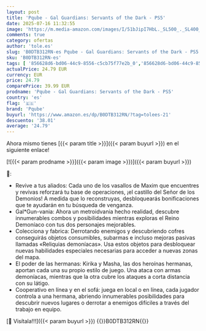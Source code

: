 ```yaml
---
layout: post
title: 'Pqube - Gal Guardians: Servants of the Dark - PS5'
date: 2025-07-16 11:32:55
image: 'https://m.media-amazon.com/images/I/51bJipI7HbL._SL500_._SL400_.jpg'
comments: true
category: ofertas
author: 'tole.es'
slug: 'B0DTB312RN-es Pqube - Gal Guardians: Servants of the Dark - PS5'
sku: 'B0DTB312RN-es'
tags: [ '856628d6-bd06-44c9-8556-c5cb75f77e2b_0','856628d6-bd06-44c9-8556-c5cb75f77e2b_2201','856628d6-bd06-44c9-8556-c5cb75f77e2b_3601','Arborist Merchandising Root','Hardware y juegos para PlayStation 5','Juegos para PlayStation 5','Preventa de Videojuegos','Self Service','Special Features Stores','Videojuegos','Videojuegos más esperados','pqube','ps5','🇪🇸', ]
actualPrice: 24.79 EUR
currency: EUR
price: 24.79
comparePrice: 39.99 EUR
prodname: 'Pqube - Gal Guardians: Servants of the Dark - PS5'
country: 'es'
flag: '🇪🇸'
brand: 'Pqube'
buyurl: 'https://www.amazon.es/dp/B0DTB312RN/?tag=tolees-21'
descuento: '38.01'
average: '24.79'
---
```


Ahora mismo tienes [{{< param title >}}]({{< param buyurl >}}) en el siguiente enlace!

[![{{< param prodname >}}]({{< param image >}})]({{< param buyurl >}})

🔎:

- Revive a tus aliados: Cada uno de los vasallos de Maxim que encuentres y revivas reforzará tu base de operaciones, ¡el castillo del Señor de los Demonios! A medida que lo reconstruyas, desbloquearás bonificaciones que te ayudarán en tu búsqueda de venganza.
- Gal*Gun-vania: Ahora un metroidvania hecho realidad, descubre innumerables combos y posibilidades mientras exploras el Reino Demoníaco con tus dos personajes mejorables.
- Colecciona y fabrica: Derrotando enemigos y descubriendo cofres conseguirás objetos consumibles, subarmas e incluso mejoras pasivas llamadas «Reliquias demoníacas». Usa estos objetos para desbloquear nuevas habilidades especiales necesarias para acceder a nuevas zonas del mapa.
- El poder de las hermanas: Kirika y Masha, las dos heroínas hermanas, aportan cada una su propio estilo de juego. Una ataca con armas demoníacas, mientras que la otra cubre los ataques a corta distancia con su látigo.
- Cooperativo en línea y en el sofá: juega en local o en línea, cada jugador controla a una hermana, abriendo innumerables posibilidades para descubrir nuevos lugares o derrotar a enemigos difíciles a través del trabajo en equipo.

[🛒 Visítala!!!]({{< param buyurl >}})
{{<world>}}B0DTB312RN{{</world>}}
